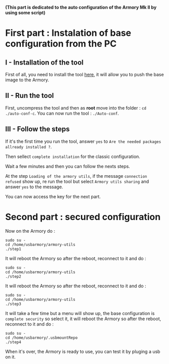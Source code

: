 **(This part is dedicated to the auto configuration of the Armory Mk II by using some script)**

# First part : Instalation of base configuration from the PC

## I - Installation of the tool

First of all, you need to install the tool [here](https://github.com/P4ti3nn3/USB-Armory-Setup/releases/tag/Final-conf), it will allow you to push the base image to the Armory.

## II - Run the tool

First, uncompress the tool and then as **root** move into the folder : `cd ./auto-conf-c`. You can now run the tool : `./Auto-conf`.

## III - Follow the steps

If it's the first time you run the tool, answer `yes` to `Are the needed packages allready installed ?`.

Then sellect `complete installation` for the classic configuration.

Wait a few minutes and then you can follow the nexts steps.

At the step `Loading of the armory utils`, if the message `connection refused` show up, re run the tool but select `Armory utils sharing` and answer `yes` to the message.

You can now access the key for the next part.

# Second part : secured configuration

Now on the Armory do :

    sudo su -
    cd /home/usbarmory/armory-utils
    ./step1

It will reboot the Armory so after the reboot, reconnect to it and do :

    sudo su -
    cd /home/usbarmory/armory-utils
    ./step2

It will reboot the Armory so after the reboot, reconnect to it and do :

    sudo su -
    cd /home/usbarmory/armory-utils
    ./step3

It will take a few time but a menu will show up, the base configuration is `complete security` so select it, it will reboot the Armory so after the reboot, reconnect to it and do :

    sudo su -
    cd /home/usbarmory/.usbmountRepo
    ./step4

When it's over, the Armory is ready to use, you can test it by pluging a usb on it. 
